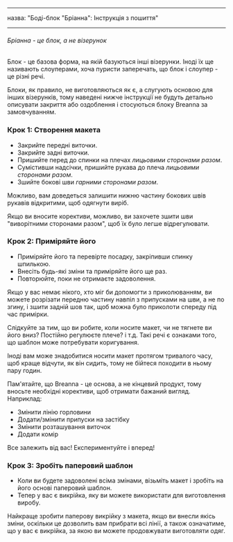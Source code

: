- - -
назва: "Боді-блок "Бріанна": Інструкція з пошиття"
- - -

<Note>

###### Бріанна - це блок, а не візерунок

Блок - це базова форма, на якій базуються інші візерунки.
Іноді їх ще називають слоуперами, хоча пуристи заперечать, що блок і слоупер - це різні речі.

Блоки, як правило, не виготовляються як є, а слугують основою для інших візерунків, тому наведені нижче інструкції не будуть детально описувати закриття або оздоблення і стосуються блоку Breanna за замовчуванням.

</Note>

### Крок 1: Створення макета

- Закрийте передні виточки.
- Закрийте задні виточки.
- Пришийте перед до спинки на плечах _лицьовими сторонами разом_.
- Сумістивши надсічки, пришийте рукава до плеча _лицьовими сторонами разом_.
- Зшийте бокові шви _гарними сторонами разом_.

<Note>

Можливо, вам доведеться залишити нижню частину бокових швів рукавів відкритими, щоб одягнути виріб.

</Note>

<Tip>

Якщо ви вносите корективи, можливо, ви захочете зшити шви "виворітними сторонами разом", щоб їх було легше відрегулювати.

</Tip>

### Крок 2: Приміряйте його

- Приміряйте його та перевірте посадку, закріпивши спинку шпилькою.
- Внесіть будь-які зміни та приміряйте його ще раз.
- Повторюйте, поки не отримаєте задоволення.

<Tip>

Якщо у вас немає нікого, хто міг би допомогти з приколюванням, ви можете розрізати передню частину навпіл з припусками на шви, а не по згину, і зшити задній шов так, щоб можна було приколоти спереду під час примірки.

Слідкуйте за тим, що ви робите, коли носите макет, чи не тягнете ви його вниз? Постійно регулюєте плече? і т.д. Такі речі є ознаками того, що шаблон може потребувати коригування.

Іноді вам може знадобитися носити макет протягом тривалого часу, щоб краще відчути, як він сидить, тому не бійтеся походити в ньому пару годин.

</Tip>

<Note>

Пам'ятайте, що Breanna - це основа, а не кінцевий продукт, тому вносьте необхідні корективи, щоб отримати бажаний вигляд.  
Наприклад:

- Змінити лінію горловини
- Додати/змінити припуски на застібку
- Змінити розташування виточок
- Додати комір

Все залежить від вас! Експериментуйте і вперед!

</Note>

### Крок 3: Зробіть паперовий шаблон

- Коли ви будете задоволені всіма змінами, візьміть макет і зробіть на його основі паперовий шаблон.
- Тепер у вас є викрійка, яку ви можете використати для виготовлення виробу.

<Note>

Найкраще зробити паперову викрійку з макета, якщо ви внесли якісь зміни, оскільки це дозволить вам прибрати всі лінії, а також означатиме, що у вас є викрійка, за якою ви можете продовжувати виготовляти одяг.

</Note>
